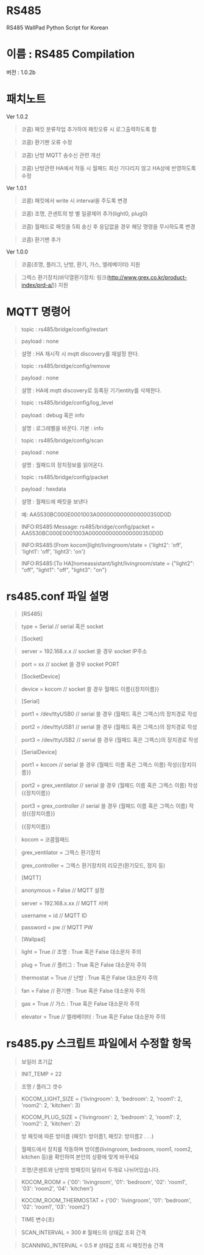 # RS485
RS485 WallPad Python Script for Korean

# 이름 : RS485 Compilation
버전 : 1.0.2b


# 패치노트

Ver 1.0.2

> 코콤) 패킷 분류작업 추가하여 패킷오류 시 로그출력하도록 함

> 코콤) 환기팬 오류 수정

> 코콤) 난방 MQTT 송수신 관련 개선

> 코콤) 난방관련 HA에서 작동 시 월패드 회신 기다리지 않고 HA상에 반영하도록 수정

Ver 1.0.1

> 코콤) 패킷에서 write 시 interval을 주도록 변경

> 코콤) 조명, 콘센트의 방 별 일괄제어 추가(light0, plug0)

> 코콤) 월패드로 패킷을 5회 송신 후 응답없을 경우 해당 명령을 무시하도록 변경

> 코콤) 환기팬 추가

Ver 1.0.0

> 코콤(조명, 플러그, 난방, 환기, 가스, 엘레베이터) 지원

> 그렉스 환기장치(바닥열환기장치: 링크(http://www.grex.co.kr/product-index/prd-a/)) 지원


# MQTT 명령어

> topic : rs485/bridge/config/restart

> payload : none

> 설명 : HA 재시작 시 mqtt discovery를 재설정 한다.


> topic : rs485/bridge/config/remove

> payload : none

> 설명 : HA에 mqtt discovery로 등록된 기기entity를 삭제한다.


> topic : rs485/bridge/config/log_level

> payload : debug 혹은 info

> 설명 : 로그레벨을 바꾼다. 기본 : info


> topic : rs485/bridge/config/scan

> payload : none

> 설명 : 월패드의 장치정보를 읽어온다.


> topic : rs485/bridge/config/packet

> payload : hexdata

> 설명 : 월패드에 패킷을 보낸다

> 예: AA5530BC000E0001003A0000000000000000350D0D

> INFO:RS485:Message: rs485/bridge/config/packet = AA5530BC000E0001003A0000000000000000350D0D

> INFO:RS485:[From kocom]light/livingroom/state = {'light2': 'off', 'light1': 'off', 'light3': 'on'}

> INFO:RS485:[To HA]homeassistant/light/livingroom/state = {"light2": "off", "light1": "off", "light3": "on"}


# rs485.conf 파일 설명

> [RS485]

> type = Serial                    // serial 혹은 socket

> [Socket]

> server = 192.168.x.x           // socket 쓸 경우 socket IP주소

> port = xx                        // socket 쓸 경우 socket PORT

> [SocketDevice]

> device = kocom               // socket 쓸 경우 월패드 이름{{장치이름}}

> [Serial]

> port1 = /dev/ttyUSB0        // serial 쓸 경우 (월패드 혹은 그렉스)의 장치경로 작성

> port2 = /dev/ttyUSB1        // serial 쓸 경우 (월패드 혹은 그렉스)의 장치경로 작성

> port3 = /dev/ttyUSB2        // serial 쓸 경우 (월패드 혹은 그렉스)의 장치경로 작성

> [SerialDevice]

> port1 = kocom               // serial 쓸 경우 (월패드 이름 혹은 그렉스 이름) 작성{{장치이름}}

> port2 = grex_ventilator     // serial 쓸 경우 (월패드 이름 혹은 그렉스 이름) 작성{{장치이름}}

> port3 = grex_controller     // serial 쓸 경우 (월패드 이름 혹은 그렉스 이름) 작성{{장치이름}}

> {{장치이름}}

> kocom = 코콤월패드

> grex_ventilator = 그렉스 환기장치

> grex_controller = 그렉스 환기장치의 리모콘(환기모드, 정지 등)

> [MQTT]

> anonymous = False           // MQTT 설정

> server = 192.168.x.xx         // MQTT 서버

> username = id                 // MQTT ID

> password = pw                // MQTT PW

> [Wallpad]

> light = True                    // 조명 : True 혹은 False 대소문자 주의

> plug = True                    // 플러그 : True 혹은 False 대소문자 주의

> thermostat = True            // 난방 : True 혹은 False 대소문자 주의

> fan = False                     // 환기팬 : True 혹은 False 대소문자 주의

> gas = True                     // 가스 : True 혹은 False 대소문자 주의

> elevator = True               // 엘레베이터 : True 혹은 False 대소문자 주의


# rs485.py 스크립트 파일에서 수정할 항목

> 보일러 초기값

> INIT_TEMP = 22



> 조명 / 플러그 갯수

> KOCOM_LIGHT_SIZE            = {'livingroom': 3, 'bedroom': 2, 'room1': 2, 'room2': 2, 'kitchen': 3}

> KOCOM_PLUG_SIZE             = {'livingroom': 2, 'bedroom': 2, 'room1': 2, 'room2': 2, 'kitchen': 2}



> 방 패킷에 따른 방이름 (패킷1: 방이름1, 패킷2: 방이름2 . . .)

> 월패드에서 장치를 작동하며 방이름(livingroom, bedroom, room1, room2, kitchen 등)을 확인하여 본인의 상황에 맞게 바꾸세요

> 조명/콘센트와 난방의 방패킷이 달라서 두개로 나뉘어있습니다.

> KOCOM_ROOM                  = {'00': 'livingroom', '01': 'bedroom', '02': 'room1', '03': 'room2', '04': 'kitchen'}

> KOCOM_ROOM_THERMOSTAT       = {'00': 'livingroom', '01': 'bedroom', '02': 'room1', '03': 'room2'}



> TIME 변수(초)

> SCAN_INTERVAL = 300         # 월패드의 상태값 조회 간격

> SCANNING_INTERVAL = 0.5     # 상태값 조회 시 패킷전송 간격

